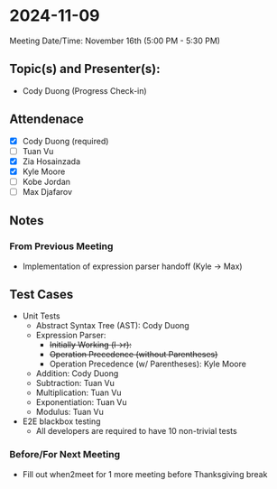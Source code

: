 <!-- 
USING REVISION 1.2
-->
# 2024-11-09
Meeting Date/Time: November 16th (5:00 PM - 5:30 PM)

## Topic(s) and Presenter(s):
- Cody Duong (Progress Check-in)

## Attendenace
- [x] Cody Duong (required)
- [ ] Tuan Vu
- [x] Zia Hosainzada
- [x] Kyle Moore
- [ ] Kobe Jordan
- [ ] Max Djafarov

## Notes
### From Previous Meeting
- Implementation of expression parser handoff (Kyle -> Max)

## Test Cases
- Unit Tests
  - Abstract Syntax Tree (AST): Cody Duong
  - Expression Parser:
    - ~~Initially Working (l->r):~~
    - ~~Operation Precedence (without Parentheses)~~
    - Operation Precedence (w/ Parentheses): Kyle Moore
  - Addition: Cody Duong
  - Subtraction: Tuan Vu
  - Multiplication: Tuan Vu
  - Exponentiation: Tuan Vu
  - Modulus: Tuan Vu
- E2E blackbox testing
  - All developers are required to have 10 non-trivial tests

### Before/For Next Meeting
- Fill out when2meet for 1 more meeting before Thanksgiving break